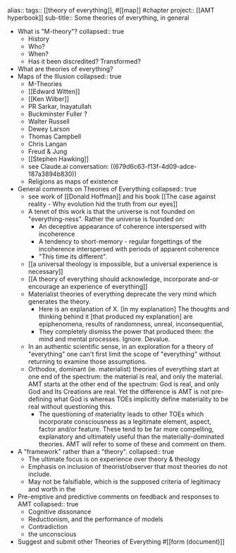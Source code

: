 alias:: 
tags:: [[theory of everything]], #[[map]] #chapter 
project:: [[AMT hyperbook]]
sub-title:: Some theories of everything, in general
- What is "M-theory"?
  collapsed:: true
	- History
	- Who?
	- When?
	- Has it been discredited? Transformed?
- What are theories of everything?
- Maps of the Illusion
  collapsed:: true
	- M-Theories
	- [[Edward Witten]]
	- [[Ken Wilber]]
	- PR Sarkar, Inayatullah
	- Buckminster Fuller ?
	- Walter Russell
	- Dewey Larson
	- Thomas Campbell
	- Chris Langan
	- Freud & Jung
	- [[Stephen Hawking]]
	- see Claude.ai conversation: ((679d6c63-f13f-4d09-adce-187a3894b830))
	- Religions as maps of existence
- General comments on Theories of Everything
  collapsed:: true
	- see work of [[Donald Hoffman]] and his book [[The case against reality - Why evolution hid the truth from our eyes]]
	- A tenet of this work is that the universe is not founded on "everything-ness". Rather the universe is founded on:
		- An deceptive appearance of coherence interspersed with incoherence
		- A tendency to short-memory - regular forgettings of the incoherence interspersed with periods of apparent coherence
		- "This time its different".
	- [[a universal theology is impossible, but a universal experience is necessary]]
	- [[A theory of everything should acknowledge, incorporate and-or encourage an experience of everything]]
	- Materialist theories of everything deprecate the very mind which generates the theory.
		- Here is an explanation of X. [In my explanation] The thoughts and thinking behind it [that produced my explanation] are epiphenomena, results of randomness, unreal, inconsequential,
		- They completely dismiss the power that produced them: the mind and mental processes. Ignore. Devalue.
	- In an authentic scientific sense, in an exploration for a theory of "everything" one can't first limit the scope of "everything" without returning to examine those assumptions.
	- Orthodox, dominant (ie. materialist) theories of everything start at one end of the spectrum: the material is real, and only the material. AMT starts at the other end of the spectrum: God is real, and only God and Its Creations are real. Yet the difference is AMT is not pre-defining what God is whereas TOEs implicitly define materiality to be real without questioning this.
		- The questioning of materiality leads to other TOEs which incorporate consciousness as a legitimate element, aspect, factor and/or feature. These tend to be far more compelling, explanatory and ultimately useful than the materially-dominated theories. AMT will refer to some of these and comment on them.
- A "framework" rather than a "theory".
  collapsed:: true
	- The ultimate focus is on experience over theory & theology
	- Emphasis on inclusion of theorist/observer that most theories do not include.
	- May not be falsifiable, which is the supposed criteria of legitimacy and worth in the
- Pre-emptive and predictive comments on feedback and responses to AMT
  collapsed:: true
	- Cognitive dissonance
	- Reductionism, and the performance of models
	- Contradiction
	- the unconscious
- Suggest and submit other Theories of Everything #[[form (document)]]